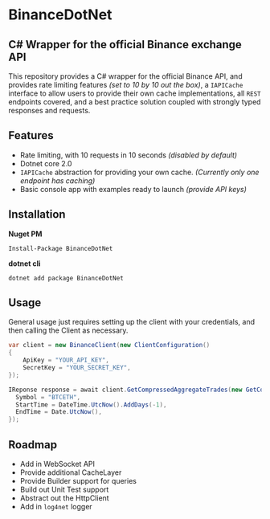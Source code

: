 # BinanceDotNet
## C# Wrapper for the official Binance exchange API

This repository provides a C# wrapper for the official Binance API, and provides rate limiting features _(set to 10 by 10 out the box)_, a `IAPICache` interface to allow users to provide their own cache implementations, all `REST` endpoints covered, and a best practice solution coupled with strongly typed responses and requests.

## Features
- Rate limiting, with 10 requests in 10 seconds _(disabled by default)_
- Dotnet core 2.0
- `IAPICache` abstraction for providing your own cache. _(Currently only one endpoint has caching)_
- Basic console app with examples ready to launch _(provide API keys)_

## Installation

**Nuget PM**
```
Install-Package BinanceDotNet
```

**dotnet cli**
```
dotnet add package BinanceDotNet
```


## Usage
General usage just requires setting up the client with your credentials, and then calling the Client as necessary.
```c#
var client = new BinanceClient(new ClientConfiguration()
{
    ApiKey = "YOUR_API_KEY",
    SecretKey = "YOUR_SECRET_KEY",
});

IReponse response = await client.GetCompressedAggregateTrades(new GetCompressedAggregateTradesRequest(){
  Symbol = "BTCETH",
  StartTime = DateTime.UtcNow().AddDays(-1),
  EndTime = Date.UtcNow(),
});
```

## Roadmap
- Add in WebSocket API
- Provide additional CacheLayer
- Provide Builder support for queries
- Build out Unit Test support
- Abstract out the HttpClient
- Add in `log4net` logger


